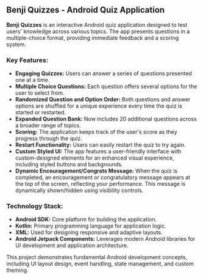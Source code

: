 ## Benji Quizzes - Android Quiz Application

**Benji Quizzes** is an interactive Android quiz application designed to test users' knowledge across various topics. The app presents questions in a multiple-choice format, providing immediate feedback and a scoring system.

### Key Features:

- **Engaging Quizzes:** Users can answer a series of questions presented one at a time.
- **Multiple Choice Questions:** Each question offers several options for the user to select from.
- **Randomized Question and Option Order:** Both questions and answer options are shuffled for a unique experience every time the quiz is started or restarted.
- **Expanded Question Bank:** Now includes 20 additional questions across a broader range of topics.
- **Scoring:** The application keeps track of the user's score as they progress through the quiz.
- **Restart Functionality:** Users can easily restart the quiz to try again.
- **Custom Styled UI:** The app features a user-friendly interface with custom-designed elements for an enhanced visual experience, including styled buttons and backgrounds.
- **Dynamic Encouragement/Congrats Message:** When the quiz is completed, an encouragement or congratulatory message appears at the top of the screen, reflecting your performance. This message is dynamically shown/hidden using visibility controls.

### Technology Stack:

- **Android SDK:** Core platform for building the application.
- **Kotlin:** Primary programming language for application logic.
- **XML:** Used for designing responsive and adaptive layouts.
- **Android Jetpack Components:** Leverages modern Android libraries for UI development and application architecture.

This project demonstrates fundamental Android development concepts, including UI layout design, event handling, state management, and custom theming.

